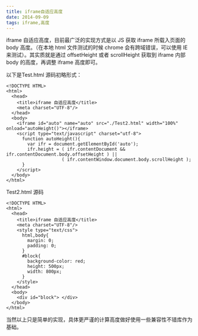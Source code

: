 ```yaml
---
title: iframe自适应高度
date: 2014-09-09
tags: iframe,高度
---
```


iframe 自适应高度，目前最广泛的实现方式是以 JS 获取 iframe 所载入页面的 body 高度。（在本地 html 文件测试的时候 chrome 会有跨域错误，可以使用 IE 来测试）。其实质就是通过 offsetHeight 或者 scrollHeight 获取到 iframe 内部 body 的高度，再调整 iframe 高度即可。

以下是Test.html 源码初略形式：

```
<!DOCTYPE HTML>
<html>
  <head>
    <title>iframe 自适应高度</title>
    <meta charset="UTF-8"/>
  </head>
  <body>
    <iframe id="auto" name="auto" src="./Test2.html" width="100%" onload="autoHeight()"></iframe>
    <script type="text/javascript" charset="utf-8">
      function autoHeight(){ 
        var ifr = document.getElementById('auto'); 
        ifr.height = ( ifr.contentDocument && ifr.contentDocument.body.offsetHeight ) ||
                     ( ifr.contentWindow.document.body.scrollHeight ); 
      }
    </script>
  </body>
</html>
```

Test2.html 源码

```
<!DOCTYPE HTML>
<html> 
  <head>
    <title>iframe 自适应高度</title>
    <meta charset="UTF-8"/>
    <style type="text/css">
      html,body{
        margin: 0;
        padding: 0;
      }
      #block{
        background-color: red;
        height: 500px;
        width: 800px;
      }
    </style>
  </head>
  <body>
    <div id="block"> </div> 
  </body>
</html>
```

当然以上只是简单的实现，具体更严谨的计算高度做好使用一些兼容性不错库作为基础。